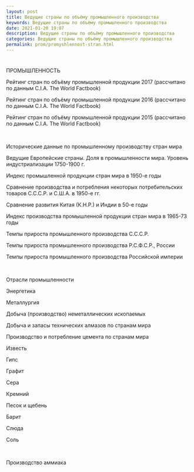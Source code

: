 ```yaml
---
layout: post
title: Ведущие страны по объёму промышленного производства 
keywords: Ведущие страны по объёму промышленного производства
date: 2021-01-20 19:07
description: Ведущие страны по объёму промышленного производства
categories: Ведущие страны по объёму промышленного производства
permalink: prom/promyshlennost-stran.html
---
```


# 



ПРОМЫШЛЕННОСТЬ



Рейтинг стран по объёму промышленной продукции 2017 (рассчитано по данным C.I.A. The World Factbook)


Рейтинг стран по объёму промышленной продукции 2016 (рассчитано по данным C.I.A. The World Factbook)



Рейтинг стран по объёму промышленной продукции 2015 (рассчитано по данным C.I.A. The World Factbook)


 


Исторические данные по промышленному производству стран мира


Ведущие Европейские страны. Доля в промышленности мира. Уровень индустриализации 1750-1900 г.


Индекс промышленной продукции стран мира в 1950-е годы


Сравнение производства и потребления некоторых потребительских товаров С.С.С.Р. и С.Ш.А. в 1950-е гг.


Сравнение развития Китая (К.Н.Р.) и Индии в 50-е годы


Индекс производства промышленной продукции стран мира в 1965-73 годы


Темпы прироста промышленного производства С.С.С.Р.


Темпы прироста промышленного производства Р.С.Ф.С.Р., России


Темпы прироста промышленного производства Российской империи


 


Отрасли промышленности


Энергетика


Металлургия


Добыча (производство) неметаллических ископаемых


Добыча и запасы технических алмазов по странам мира


Производство и потребление цемента по странам мира


Известь


Гипс


Графит


Сера


Кремний


Песок и щебень


Барит


Слюда


Соль


 


Производство аммиака

			
